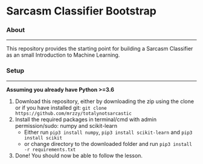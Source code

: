 # Sarcasm Classifier Bootstrap
### About
---
This repository provides the starting point for building a Sarcasm Classifier 
as an small Introduction to Machine Learning.

### Setup 
---
**Assuming you already have Python >=3.6**

1. Download this repository, either by downloading the zip using the clone or
if you have installed git: `git clone https://github.com/mrzzy/totalynotsarcastic`
2. Install the required packages in terminal/cmd with admin permission/sudo: numpy and scikit-learn
    * Either run `pip3 install numpy`,  `pip3 install scikit-learn` and `pip3 install scikit`
    * or change directory to the downloaded folder and run `pip3 install -r requirements.txt`
3. Done! You should now be able to follow the lesson.
